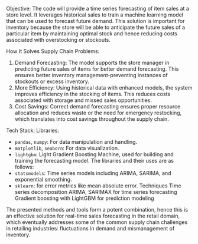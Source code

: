 Objective: The code will provide a time series forecasting of item sales at a store level. It leverages historical sales to train a machine learning model that can be used to forecast future demand. This solution is important for inventory because the store will be able to anticipate the future sales of a particular item by maintaining optimal stock and hence reducing costs associated with overstocking or stockouts.

How It Solves Supply Chain Problems:
1. Demand Forecasting: The model supports the store manager in predicting future sales of items for better demand forecasting. This ensures better inventory management-preventing instances of stockouts or excess inventory.
2. More Efficiency: Using historical data with enhanced models, the system improves efficiency in the stocking of items. This reduces costs associated with storage and missed sales opportunities.
3. Cost Savings: Correct demand forecasting ensures proper resource allocation and reduces waste or the need for emergency restocking, which translates into cost savings throughout the supply chain.

 Tech Stack:
 Libraries: 
  - `pandas`, `numpy`: For data manipulation and handling.
  - `matplotlib`, `seaborn`: For data visualization.
  - `lightgbm`: Light Gradient Boosting Machine, used for building and training the forecasting model.
The libraries and their uses are as follows: 
- `statsmodels`: Time series models including ARIMA, SARIMA, and exponential smoothing.
- `sklearn`: for error metrics like mean absolute error.
Techniques
Time series decomposition
ARIMA, SARIMAX for time series forecasting
Gradient boosting with LightGBM for prediction modeling

The presented methods and tools form a potent combination, hence this is an effective solution for real-time sales forecasting in the retail domain, which eventually addresses some of the common supply chain challenges in retailing industries: fluctuations in demand and mismanagement of inventory.
